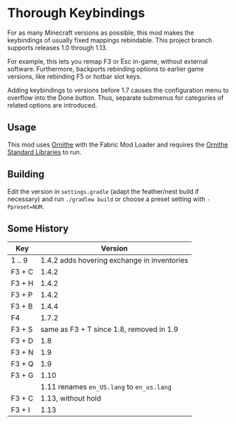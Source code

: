 # Thorough Keybindings

For as many Minecraft versions as possible, this mod makes the keybindings of
usually fixed mappings rebindable.
This project branch supports releases 1.0 through 1.13.

For example, this lets you remap F3 or Esc in-game, without external software.
Furthermore, backports rebinding options to earlier game versions, like
rebinding F5 or hotbar slot keys.

Adding keybindings to versions before 1.7 causes the configuration menu to
overflow into the Done button.
Thus, separate submenus for categories of related options are introduced.

## Usage

This mod uses [Ornithe](https://ornithemc.net/) with the Fabric Mod Loader and
requires the [Ornithe Standard Libraries](https://modrinth.com/mod/osl) to
run.

## Building

Edit the version in `settings.gradle` (adapt the feather/nest build if
necessary) and run `./gradlew build` or choose a preset setting with
`-Ppreset=NUM`.

## Some History

| Key    | Version                                     |
|--------|---------------------------------------------|
| 1 .. 9 | 1.4.2 adds hovering exchange in inventories |
| F3 + C | 1.4.2                                       |
| F3 + H | 1.4.2                                       |
| F3 + P | 1.4.2                                       |
| F3 + B | 1.4.4                                       |
| F4     | 1.7.2                                       |
| F3 + S | same as F3 + T since 1.8, removed in 1.9    |
| F3 + D | 1.8                                         |
| F3 + N | 1.9                                         |
| F3 + Q | 1.9                                         |
| F3 + G | 1.10                                        |
|        | 1.11 renames `en_US.lang` to `en_us.lang`   |
| F3 + C | 1.13, without hold                          |
| F3 + I | 1.13                                        |
